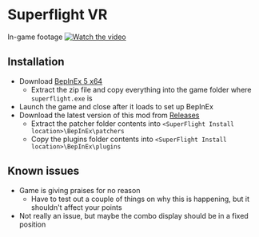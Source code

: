 # Superflight VR

In-game footage 
[![Watch the video](https://img.youtube.com/vi/OJ6IlnCuixE/maxresdefault.jpg)](https://www.youtube.com/watch?v=OJ6IlnCuixE)

## Installation

* Download [BepInEx 5 x64](https://github.com/BepInEx/BepInEx/releases/tag/v5.4.22)
  * Extract the zip file and copy everything into the game folder where ``superflight.exe`` is
* Launch the game and close after it loads to set up BepInEx
* Download the latest version of this mod from [Releases](https://github.com/doofy-dev/superflight_vr/releases)
  * Extract the patcher folder contents into ``<SuperFlight Install location>\BepInEx\patchers``
  * Copy the plugins folder contents into ``<SuperFlight Install location>\BepInEx\plugins``

## Known issues
* Game is giving praises for no reason
  * Have to test out a couple of things on why this is happening, but it shouldn't affect your points
* Not really an issue, but maybe the combo display should be in a fixed position
